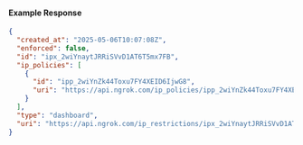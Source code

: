 <!-- Code generated for API Clients. DO NOT EDIT. -->

#### Example Response

```json
{
  "created_at": "2025-05-06T10:07:08Z",
  "enforced": false,
  "id": "ipx_2wiYnaytJRRiSVvD1AT6T5mx7FB",
  "ip_policies": [
    {
      "id": "ipp_2wiYnZk44Toxu7FY4XEID6IjwG8",
      "uri": "https://api.ngrok.com/ip_policies/ipp_2wiYnZk44Toxu7FY4XEID6IjwG8"
    }
  ],
  "type": "dashboard",
  "uri": "https://api.ngrok.com/ip_restrictions/ipx_2wiYnaytJRRiSVvD1AT6T5mx7FB"
}
```
